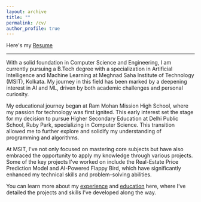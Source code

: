 ```yaml
---
layout: archive
title: ""
permalink: /cv/
author_profile: true
---
```

Here's my [Resume](\files\Sourish_Chatterjee.pdf)
<hr>

With a solid foundation in Computer Science and Engineering, I am currently pursuing a B.Tech degree with a specialization in Artificial Intelligence and Machine Learning at Meghnad Saha Institute of Technology (MSIT), Kolkata. My journey in this field has been marked by a deepening interest in AI and ML, driven by both academic challenges and personal curiosity.

My educational journey began at Ram Mohan Mission High School, where my passion for technology was first ignited. This early interest set the stage for my decision to pursue Higher Secondary Education at Delhi Public School, Ruby Park, specializing in Computer Science. This transition allowed me to further explore and solidify my understanding of programming and algorithms.

At MSIT, I've not only focused on mastering core subjects but have also embraced the opportunity to apply my knowledge through various projects. Some of the key projects I’ve worked on include the Real-Estate Price Prediction Model and AI-Powered Flappy Bird, which have significantly enhanced my technical skills and problem-solving abilities.

You can learn more about my [experience](/experience/) and [education](/education/) here, where I’ve detailed the projects and skills I’ve developed along the way.